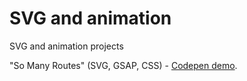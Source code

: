 # SVG and animation

SVG and animation projects

"So Many Routes" (SVG, GSAP, CSS) - [Codepen demo](http://codepen.io/AlcinaW/full/VKgbOB/).
